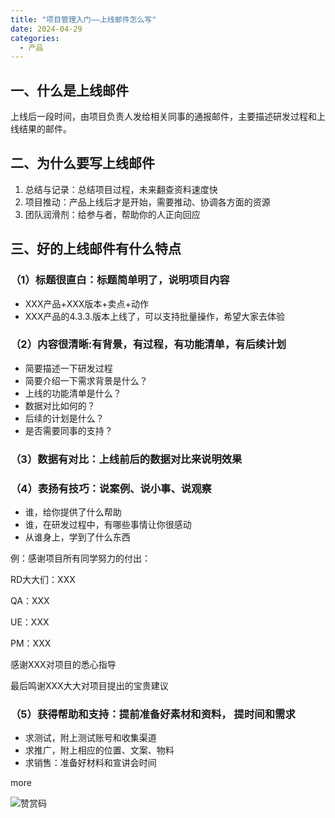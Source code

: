 ```yaml
---
title: "项目管理入门——上线邮件怎么写"
date: 2024-04-29
categories:
  - 产品
---
```



## 一、什么是上线邮件

<!-- more -->

上线后一段时间，由项目负责人发给相关同事的通报邮件，主要描述研发过程和上线结果的邮件。

## 二、为什么要写上线邮件

1. 总结与记录：总结项目过程，未来翻查资料速度快
2. 项目推动：产品上线后才是开始，需要推动、协调各方面的资源
3. 团队润滑剂：给参与者，帮助你的人正向回应

## 三、好的上线邮件有什么特点

### （1）标题很直白：标题简单明了，说明项目内容

- XXX产品+XXX版本+卖点+动作
- XXX产品的4.3.3.版本上线了，可以支持批量操作，希望大家去体验

### （2）内容很清晰:有背景，有过程，有功能清单，有后续计划

- 简要描述一下研发过程
- 简要介绍一下需求背景是什么？
- 上线的功能清单是什么？
- 数据对比如何的？
- 后续的计划是什么？
- 是否需要同事的支持？

### （3）数据有对比：上线前后的数据对比来说明效果

### （4）表扬有技巧：说案例、说小事、说观察

- 谁，给你提供了什么帮助
- 谁，在研发过程中，有哪些事情让你很感动
- 从谁身上，学到了什么东西

例：感谢项目所有同学努力的付出：

RD大大们：XXX

QA：XXX

UE：XXX

PM：XXX

感谢XXX对项目的悉心指导

最后鸣谢XXX大大对项目提出的宝贵建议

### （5）获得帮助和支持：提前准备好素材和资料， 提时间和需求

- 求测试，附上测试账号和收集渠道
- 求推广，附上相应的位置、文案、物料
- 求销售：准备好材料和宣讲会时间

more

![赞赏码](../../../../assets/images/赞赏码)
